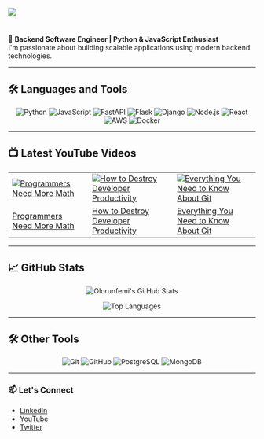 <p align="left">
  <img src="https://readme-typing-svg.demolab.com?font=Fira+Code&weight=500&size=40&pause=1000&color=F7F7F7&center=false&vCenter=true&width=600&lines=Hey%2C+there+%F0%9F%91%8B;I'm+Olorunfemi+Oloko!;Pleased+to+meet+you!+%F0%9F%98%8A;" />
</p>





#

🚀 **Backend Software Engineer | Python & JavaScript Enthusiast**  
I'm passionate about building scalable applications using modern backend technologies.

---

## 🛠️ **Languages and Tools**

<p align="center">
  <img src="https://img.shields.io/badge/Python-3776AB?style=for-the-badge&logo=python&logoColor=white" alt="Python" />
  <img src="https://img.shields.io/badge/JavaScript-F7DF1E?style=for-the-badge&logo=javascript&logoColor=black" alt="JavaScript" />
  <img src="https://img.shields.io/badge/FastAPI-009688?style=for-the-badge&logo=fastapi&logoColor=white" alt="FastAPI" />
  <img src="https://img.shields.io/badge/Flask-000000?style=for-the-badge&logo=flask&logoColor=white" alt="Flask" />
  <img src="https://img.shields.io/badge/Django-092E20?style=for-the-badge&logo=django&logoColor=white" alt="Django" />
  <img src="https://img.shields.io/badge/Node.js-339933?style=for-the-badge&logo=nodedotjs&logoColor=white" alt="Node.js" />
  <img src="https://img.shields.io/badge/React-20232A?style=for-the-badge&logo=react&logoColor=61DAFB" alt="React" />
  <img src="https://img.shields.io/badge/AWS-232F3E?style=for-the-badge&logo=amazonaws" alt="AWS" />
  <img src="https://img.shields.io/badge/Docker-2496ED?style=for-the-badge&logo=docker&logoColor=white" alt="Docker" />
</p>

---

## 📺 **Latest YouTube Videos**

<!-- YouTube video grid -->
<table>
  <tr>
    <td><a href="https://www.youtube.com/watch?v=XXXXX"><img src="https://img.youtube.com/vi/XXXXX/0.jpg" alt="Programmers Need More Math" /></a></td>
    <td><a href="https://www.youtube.com/watch?v=XXXXX"><img src="https://img.youtube.com/vi/XXXXX/0.jpg" alt="How to Destroy Developer Productivity" /></a></td>
    <td><a href="https://www.youtube.com/watch?v=XXXXX"><img src="https://img.youtube.com/vi/XXXXX/0.jpg" alt="Everything You Need to Know About Git" /></a></td>
  </tr>
  <tr>
    <td><a href="https://www.youtube.com/watch?v=XXXXX">Programmers Need More Math</a></td>
    <td><a href="https://www.youtube.com/watch?v=XXXXX">How to Destroy Developer Productivity</a></td>
    <td><a href="https://www.youtube.com/watch?v=XXXXX">Everything You Need to Know About Git</a></td>
  </tr>
</table>

---

## 📈 **GitHub Stats**

<p align="center">
  <img src="https://github-readme-stats.vercel.app/api?username=lorkorblaq&show_icons=true&theme=radical" alt="Olorunfemi's GitHub Stats" />
</p>

<p align="center">
  <img src="https://github-readme-stats.vercel.app/api/top-langs/?username=lorkorblaq&layout=compact&theme=radical" alt="Top Languages" />
</p>

---

## 🛠️ **Other Tools**

<p align="center">
  <img src="https://img.shields.io/badge/Git-F05032?style=for-the-badge&logo=git&logoColor=white" alt="Git" />
  <img src="https://img.shields.io/badge/GitHub-181717?style=for-the-badge&logo=github&logoColor=white" alt="GitHub" />
  <img src="https://img.shields.io/badge/PostgreSQL-4169E1?style=for-the-badge&logo=postgresql&logoColor=white" alt="PostgreSQL" />
  <img src="https://img.shields.io/badge/MongoDB-47A248?style=for-the-badge&logo=mongodb&logoColor=white" alt="MongoDB" />
</p>

---

  ### 📫 **Let's Connect**

- [LinkedIn](https://www.linkedin.com/in/olorunfemioloko)  
- [YouTube](https://www.youtube.com/@LabPalApp)  
- [Twitter](https://twitter.com/lorkorblaq)

